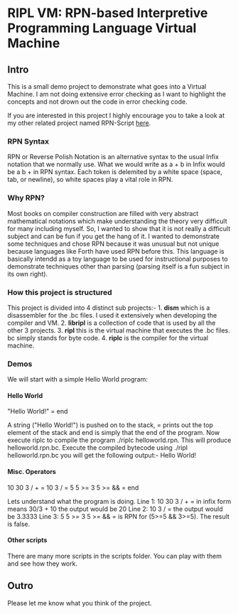 # RIPL VM: RPN-based Interpretive Programming Language Virtual Machine

## Intro

This is a small demo project to demonstrate what goes into a Virtual Machine. I am not doing extensive error checking as I want to highlight the concepts and not drown out the code in error checking code.

If you are interested in this project I highly encourage you to take a look at my other related project named RPN-Script [here](https://github.com/quasar-pankaj/rpnscript).

### RPN Syntax

RPN or Reverse Polish Notation is an alternative syntax to the usual Infix notation that we normally use. What we would write as a + b in Infix would be a b + in RPN syntax. Each token is delemited by a white space (space, tab, or newline), so white spaces play a vital role in RPN.

### Why RPN?

Most books on compiler construction are filled with very abstract mathematical notations which make understanding the theory very difficult for many including myself. So, I wanted to show that it is not really a difficult subject and can be fun if you get the hang of it. I wanted to demonstrate some techniques and chose RPN because it was unusual but not unique because languages like Forth have used RPN before this. This language is basically intendd as a toy language to be used for instructional purposes to demonstrate techniques other than parsing (parsing itself is a fun subject in its own right).

### How this project is structured

This project is divided into 4 distinct sub projects:- 1. **dism** which is a disassembler for the .bc files. I used it extensively when developing the compiler and VM. 2. **libripl** is a collection of code that is used by all the other 3 projects. 3. **ripl** this is the virtual machine that executes the .bc files. bc simply stands for byte code. 4. **riplc** is the compiler for the virtual machine.

### Demos

We will start with a simple Hello World program:

#### Hello World

"Hello World!" = end

A string ("Hello World!") is pushed on to the stack, = prints out the top element of the stack and end is simply that the end of the program. Now execute riplc to compile the program ./riplc helloworld.rpn. This will produce helloworld.rpn.bc. Execute the compiled bytecode using ./ripl helloworld.rpn.bc you will get the following output:-
Hello World!

#### Misc. Operators

10 30 3 / + =
10 3 / =
5 5 >= 3 5 >= && =
end

Lets understand what the program is doing.
Line 1: 10 30 3 / + = in infix form means 30/3 + 10 the output would be 20
Line 2: 10 3 / = the output would be 3.3333
Line 3: 5 5 >= 3 5 >= && = is RPN for (5>=5 && 3>=5). The result is false.

#### Other scripts

There are many more scripts in the scripts folder. You can play with them and see how they work.

## Outro

Please let me know what you think of the project.
